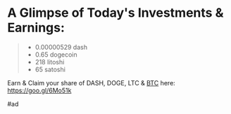 # A Glimpse of Today's Investments & Earnings: 

> + 0.00000529 dash
> + 0.65 dogecoin
> + 218 litoshi
> + 65 satoshi

Earn & Claim your share of DASH, DOGE, LTC & [BTC](https://goo.gl/6Mo51k) here: https://goo.gl/6Mo51k

#ad